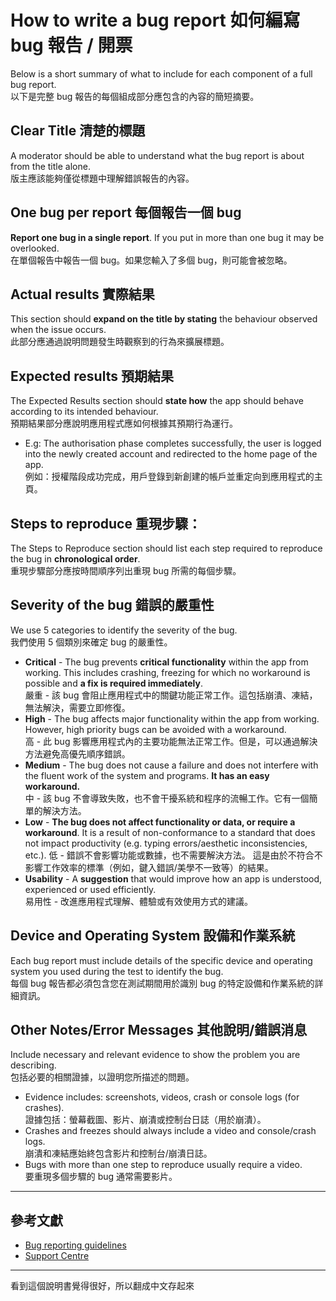 
# How to write a bug report     如何編寫 bug 報告 / 開票

Below is a short summary of what to include for each component of a full bug report.    
以下是完整 bug 報告的每個組成部分應包含的內容的簡短摘要。

## Clear Title  清楚的標題
A moderator should be able to understand what the bug report is about from the title alone.     
版主應該能夠僅從標題中理解錯誤報告的內容。

## One bug per report   每個報告一個 bug
**Report one bug in a single report**. If you put in more than one bug it may be overlooked.    
在單個報告中報告一個 bug。如果您輸入了多個 bug，則可能會被忽略。

## Actual results  實際結果 
This section should **expand on the title by stating** the behaviour observed when the issue occurs.    
此部分應通過說明問題發生時觀察到的行為來擴展標題。

## Expected results  預期結果
The Expected Results section should **state how** the app should behave according to its intended behaviour.    
預期結果部分應說明應用程式應如何根據其預期行為運行。

- E.g: The authorisation phase completes successfully, the user is logged into the newly created account and redirected to the home page of the app.    
例如：授權階段成功完成，用戶登錄到新創建的帳戶並重定向到應用程式的主頁。

## Steps to reproduce   重現步驟：
The Steps to Reproduce section should list each step required to reproduce the bug in **chronological order**.  
重現步驟部分應按時間順序列出重現 bug 所需的每個步驟。

## Severity of the bug  錯誤的嚴重性
We use 5 categories to identify the severity of the bug.    
我們使用 5 個類別來確定 bug 的嚴重性。
- **Critical** -  The bug prevents **critical functionality** within the app from working. This includes crashing, freezing for which no workaround is possible and **a fix is required immediately**.  
嚴重 -  該 bug 會阻止應用程式中的關鍵功能正常工作。這包括崩潰、凍結，無法解決，需要立即修復。   
- **High** - The bug affects major functionality within the app from working. However, high priority bugs can be avoided with a workaround.     
高 - 此 bug 影響應用程式內的主要功能無法正常工作。但是，可以通過解決方法避免高優先順序錯誤。    
- **Medium** - The bug does not cause a failure and does not interfere with the fluent work of the system and programs. **It has an easy workaround.**  
中 - 該 bug 不會導致失敗，也不會干擾系統和程序的流暢工作。它有一個簡單的解決方法。  
- **Low** - **The bug does not affect functionality or data, or require a workaround**. It is a result of non-conformance to a standard that does not impact productivity (e.g. typing errors/aesthetic inconsistencies, etc.). 
低 - 錯誤不會影響功能或數據，也不需要解決方法。 這是由於不符合不影響工作效率的標準（例如，鍵入錯誤/美學不一致等）的結果。   
- **Usability** - A **suggestion** that would improve how an app is understood, experienced or used efficiently.    
易用性 - 改進應用程式理解、體驗或有效使用方式的建議。   

## Device and Operating System  設備和作業系統
Each bug report must include details of the specific device and operating system you used during the test to identify the bug.  
每個 bug 報告都必須包含您在測試期間用於識別 bug 的特定設備和作業系統的詳細資訊。  

## Other Notes/Error Messages   其他說明/錯誤消息
Include necessary and relevant evidence to show the problem you are describing.     
包括必要的相關證據，以證明您所描述的問題。
- Evidence includes: screenshots, videos, crash or console logs (for crashes).       
證據包括：螢幕截圖、影片、崩潰或控制台日誌（用於崩潰）。      
- Crashes and freezes should always include a video and console/crash logs.   
崩潰和凍結應始終包含影片和控制台/崩潰日誌。     
- Bugs with more than one step to reproduce usually require a video.    
要重現多個步驟的 bug 通常需要影片。     

---
## 參考文獻
- [Bug reporting guidelines](https://testerwork.com/everything-you-want-to-know-about-bug-reporting/)
- [Support Centre](https://gathelp.zendesk.com/hc/en-us)

---
看到這個說明書覺得很好，所以翻成中文存起來